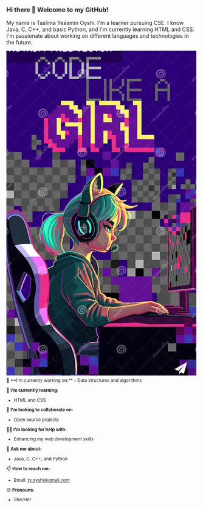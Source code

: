 ### Hi there 👋 Welcome to my GitHub!

My name is Taslima Yeasmin Oyshi. I'm a learner pursuing CSE. I know Java, C, C++, and basic Python, and I'm currently learning HTML and CSS. I'm passionate about working on different languages and technologies in the future.

<img src="https://github.com/Taslima-Yeasmin-Oyshi/Taslima-Yeasmin-Oyshi/blob/main/Screenshot%202024-06-24%20161605.png" alt="Code Like a Girl" width="500"/>

<small>
🔭 **I'm currently working on:**
- Data structures and algorithms

🌱 **I'm currently learning:**
- HTML and CSS

🤝 **I'm looking to collaborate on:**
- Open source projects

👨‍💻 **I'm looking for help with:**
- Enhancing my web development skills

💬 **Ask me about:**
- Java, C, C++, and Python

📫 **How to reach me:**
- Email: ty.oyshi@gmail.com

😊 **Pronouns:**
- She/Her
</small>
